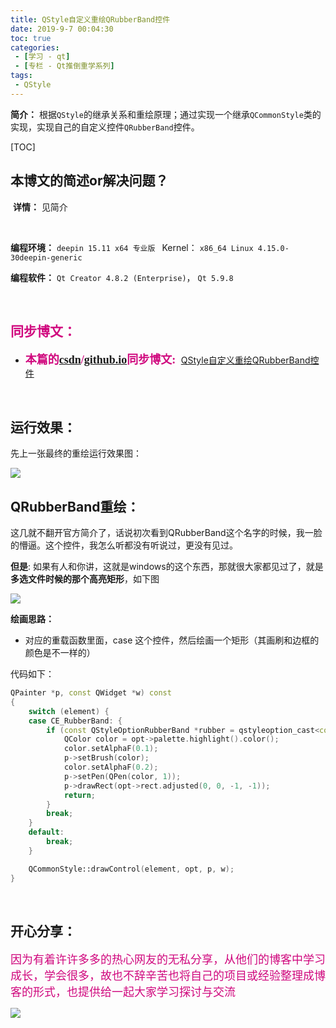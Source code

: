 ```yaml
---
title: QStyle自定义重绘QRubberBand控件
date: 2019-9-7 00:04:30
toc: true
categories: 
 - [学习 - qt]
 - [专栏 - Qt推倒重学系列]
tags: 
 - QStyle
---
```




**简介：** 根据`QStyle`的继承关系和重绘原理；通过实现一个继承`QCommonStyle`类的实现，实现自己的自定义控件`QRubberBand`控件。

<!-- more -->

[TOC]

## 本博文的简述or解决问题？

​		**详情：**  见简介

<br>

**编程环境：**  `deepin 15.11 x64 专业版 `    Kernel： `x86_64 Linux 4.15.0-30deepin-generic`

**编程软件：**  `Qt Creator 4.8.2 (Enterprise)`， `Qt 5.9.8`

<br>

## <font color=#D0087E  face="幼圆">同步博文：</font>

- <font color=#D0087E  size=4 face="幼圆">**本篇的[csdn](https://blog.csdn.net/qq_33154343)/[github.io](https://touwoyimuli.github.io/)同步博文:** </font> [QStyle自定义重绘QRubberBand控件](https://blog.csdn.net/qq_33154343/article/details/100588428) 

<br>

## 运行效果： 

先上一张最终的重绘运行效果图：

<img src="https://raw.githubusercontent.com/touwoyimuli/FigureBed/master/img/20190904195212.png"/>

<br>

## QRubberBand重绘：

这几就不翻开官方简介了，话说初次看到QRubberBand这个名字的时候，我一脸的懵逼。这个控件，我怎么听都没有听说过，更没有见过。

**但是**: 如果有人和你讲，这就是windows的这个东西，那就很大家都见过了，就是**多选文件时候的那个高亮矩形**，如下图

<img src="https://raw.githubusercontent.com/touwoyimuli/FigureBed/master/img/20190904195656.png"/>

**绘画思路：**

- 对应的重载函数里面，case 这个控件，然后绘画一个矩形（其画刷和边框的颜色是不一样的）

代码如下：

```cpp
QPainter *p, const QWidget *w) const
{
    switch (element) {
    case CE_RubberBand: {
        if (const QStyleOptionRubberBand *rubber = qstyleoption_cast<const QStyleOptionRubberBand *>(opt)) {
            QColor color = opt->palette.highlight().color();
            color.setAlphaF(0.1);
            p->setBrush(color);
            color.setAlphaF(0.2);
            p->setPen(QPen(color, 1));
            p->drawRect(opt->rect.adjusted(0, 0, -1, -1));
            return;
        }
        break;
    }
    default:
        break;
    }

    QCommonStyle::drawControl(element, opt, p, w);
}
```

<br>

## 开心分享：

<font color=#D0087E size=4 face="幼圆">因为有着许许多多的热心网友的无私分享，从他们的博客中学习成长，学会很多，故也不辞辛苦也将自己的项目或经验整理成博客的形式，也提供给一起大家学习探讨与交流 </font>

<img src="https://raw.githubusercontent.com/touwoyimuli/FigureBed/master/img/20190829225308.jpg"/>